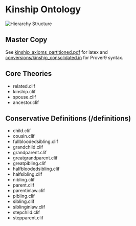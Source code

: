 
# Kinship Ontology
![Hierarchy Structure](https://raw.githubusercontent.com/gruninger/colore/master/ontologies/kinship/colore_kinship_hierarchy.jpg)

## Master Copy
See [kinship_axioms_partitioned.pdf](kinship_axioms_partitioned.pdf) for latex and [conversions/kinship_consolidated.in](/conversions/kinship_consolidated.in) for Prover9 syntax.

## Core Theories

* related.clif
* kinship.clif
* spouse.clif
* ancestor.clif

## Conservative Definitions (/definitions)
* child.clif
* cousin.clif
* fullbloodedsibling.clif
* grandchild.clif
* grandparent.clif
* greatgrandparent.clif
* greatpibling.clif
* halfbloodedsibling.clif
* halfsibling.clif
* nibling.clif
* parent.clif
* parentinlaw.clif
* pibling.clif
* sibling.clif
* siblinginlaw.clif
* stepchild.clif
* stepparent.clif
